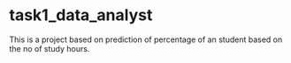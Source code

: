 # task1_data_analyst
This is a project based on prediction of percentage of an student based on the no of study hours.
